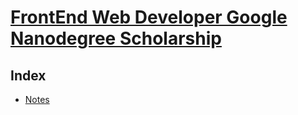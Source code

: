 # [FrontEnd Web Developer Google Nanodegree Scholarship](https://www.udacity.com/grow-with-google)

## Index
* [Notes](https://github.com/elena-in-code/FrontEnd-Web-Developer-Google-Nanodegree-Scholarship/blob/master/notes.md)

